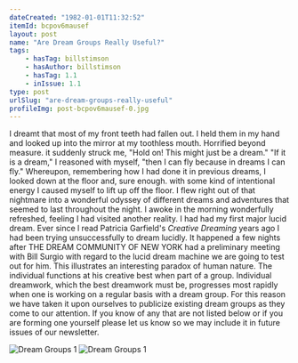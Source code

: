 ```yaml
---
dateCreated: "1982-01-01T11:32:52"
itemId: bcpov6mausef
layout: post
name: "Are Dream Groups Really Useful?"
tags:
    - hasTag: billstimson
    - hasAuthor: billstimson
    - hasTag: 1.1
    - inIssue: 1.1
type: post
urlSlug: "are-dream-groups-really-useful"
profileImg: post-bcpov6mausef-0.jpg
---
```


I dreamt that most of my front teeth had fallen out. I held them in my hand and looked up into the mirror at my toothless mouth. Horrified beyond measure. it suddenly struck me, "Hold on! This might just be a dream."
"If it is a dream," I reasoned with myself, "then I can fly because in dreams I can fly." Whereupon, remembering how I had done it in previous dreams, I looked down at the floor and, sure enough. with some kind of intentional energy I caused myself to lift up off the floor. I flew right out of that nightmare into a wonderful odyssey of different dreams and adventures that seemed to last throughout the night. I awoke in the morning wonderfully refreshed, feeling I had visited another reality. I had had my first major lucid dream.
Ever since l read Patricia Garfield's _Creative Dreaming_ years ago I had been trying unsuccessfully to dream lucidly. It happened a few nights after THE DREAM COMMUNITY OF NEW YORK had a preliminary meeting with Bill Surgio with regard to the lucid dream machine we are going to test out for him. This illustrates an interesting paradox of human nature. The individual functions at his creative best when part of a group. Individual dreamwork, which the best dreamwork must be, progresses most rapidly when one is working on a regular basis with a dream group. For this reason we have taken it upon ourselves to publicize existing dream groups as they come to our attention. If you know of any that are not listed below or if you are forming one yourself please let us know so we may include it in future issues of our newsletter.

<img src="../images/post-bcpov6mausef-0.jpg" style="max-width:500px; height: auto; margin-bottom:0px" alt="Dream Groups 1"/>
<img src="../images/post-bcpov6mausef-1.jpg" style="max-width:500px; height: auto;" alt="Dream Groups 1"/>
